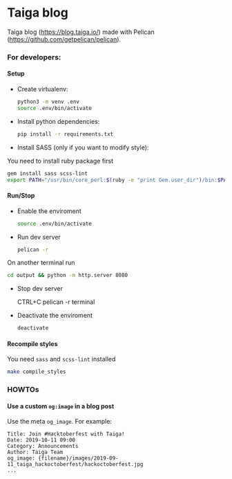 # Taiga blog

Taiga blog (https://blog.taiga.io/) made with Pelican (https://github.com/getpelican/pelican).

### For developers:

#### Setup

- Create virtualenv:

    ```bash
    python3 -m venv .env
    source .env/bin/activate
    ```

- Install python dependencies:

  ```bash
  pip install -r requirements.txt
  ```

- Install SASS (only if you want to modify style):

You need to install ruby package first

  ```bash
  gem install sass scss-lint
  export PATH="/usr/bin/core_perl:$(ruby -e "print Gem.user_dir")/bin:$PATH"
  ```

#### Run/Stop

- Enable the enviroment

    ```bash
    source .env/bin/activate
    ```

- Run dev server

  ```bash
  pelican -r
  ```

On another terminal run

  ```bash
  cd output && python -m http.server 8080
  ```
  
- Stop dev server

  CTRL+C pelican -r terminal


- Deactivate the enviroment
  ```bash
  deactivate
  ```

#### Recompile styles

You need `sass` and `scss-lint` installed

```bash
make compile_styles
```

### HOWTOs

#### Use a custom `og:image` in a blog post

Use the meta `og_image`. For example:

```
Title: Join #Hacktoberfest with Taiga!
Date: 2019-10-11 09:00
Category: Announcements
Author: Taiga Team
og_image: {filename}/images/2019-09-11_taiga_hackoctoberfest/hackoctoberfest.jpg
...
```
